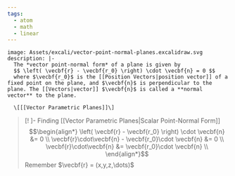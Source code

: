```yaml
---
tags:
  - atom
  - math
  - linear
---
```

```avatar
image: Assets/excali/vector-point-normal-planes.excalidraw.svg
description: |-
  The *vector point-normal form* of a plane is given by
  $$ \left( \vecbf{r} - \vecbf{r_0} \right) \cdot \vecbf{n} = 0 $$
  where $\vecbf{r_0}$ is the [[Position Vectors|position vector]] of a fixed point on the plane, and $\vecbf{n}$ is perpendicular to the plane. The [[Vectors|vector]] $\vecbf{n}$ is called a **normal vector** to the plane.

  \[[[Vector Parametric Planes]]\]
```

> [! ]- Finding [[Vector Parametric Planes|Scalar Point-Normal Form]]
> $$\begin{align*}
> 	\left( \vecbf{r} - \vecbf{r_0} \right) \cdot \vecbf{n} &= 0 \\
> 	\vecbf{r}\cdot\vecbf{n} - \vecbf{r_0}\cdot \vecbf{n} &= 0 \\
> 	\vecbf{r}\cdot\vecbf{n}  &= \vecbf{r_0}\cdot \vecbf{n} \\
> \end{align*}$$
> Remember $\vecbf{r} = (x,y,z,\dots)$